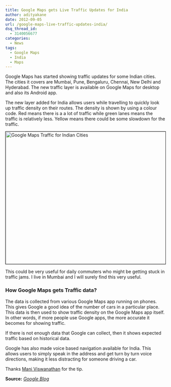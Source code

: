 ```yaml
---
title: Google Maps gets Live Traffic Updates for India
author: adityakane
date: 2012-09-05
url: /google-maps-live-traffic-updates-india/
dsq_thread_id:
  - 3140056677
categories:
  - News
tags:
  - Google Maps
  - India
  - Maps
---
```

Google Maps has started showing traffic updates for some Indian cities. The cities it covers are Mumbai, Pune, Bengaluru, Chennai, New Delhi and Hyderabad. The new traffic layer is available on Google Maps for desktop and also its Android app.

The new layer added for India allows users while travelling to quickly look up traffic density on their routes. The density is shown by using a colour code. Red means there is a a lot of traffic while green lanes means the traffic is relatively less. Yellow means there could be some slowdown for the traffic.

[<img class="size-full wp-image-61601 alignnone" style="border: 1px solid black;" title="Google_Maps_Traffic_India" src="http://cdn.devilsworkshop.org/files/2012/09/Google_Maps_Traffic_India.png" alt="Google Maps Traffic for Indian Cities" width="550" height="416" />][1]

This could be very useful for daily commuters who might be getting stuck in traffic jams. I live in Mumbai and I will surely find this very useful.

### How Google Maps gets Traffic data?

The data is collected from various Google Maps app running on phones. This gives Google a good idea of the number of cars in a particular place. This data is then used to show traffic density on the Google Maps app itself. In other words, if more people use Google apps, the more accurate it becomes for showing traffic.

If there is not enough data that Google can collect, then it shows expected traffic based on historical data.

Google has also made voice based navigation available for India. This allows users to simply speak in the address and get turn by turn voice directions, making it less distracting for someone driving a car.

Thanks <a href="https://twitter.com/mani0993/status/243298747239518208" onclick="_gaq.push(['_trackEvent', 'outbound-article', 'https://twitter.com/mani0993/status/243298747239518208', 'Mani Viswanathan']);" >Mani Viswanathan</a> for the tip.

**Source:** *<a href="http://www.googleindia.blogspot.in/2012/09/navigation-and-traffic-data-come-to.html" onclick="_gaq.push(['_trackEvent', 'outbound-article', 'http://www.googleindia.blogspot.in/2012/09/navigation-and-traffic-data-come-to.html', 'Google Blog']);" >Google Blog</a>*

 [1]: http://cdn.devilsworkshop.org/files/2012/09/Google_Maps_Traffic_India.png
